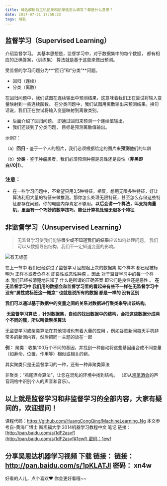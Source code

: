 ```yaml
---
title: 域名解析后主机记录和记录值怎么填写？都是什么意思？
date: 2017-07-31 17:50:33
tags: 域名
---
```


## 监督学习（Supervised Learning）
介绍监督学习。 其基本思想是，监督学习中，对于数据集中的每个数据， 都有相应的正确答案，（训练集） 算法就是基于这些来做出预测。

受监督的学习问题分为**“回归”和“分类”**问题。
* 回归（连续）
* 分类（离散）

在回归问题中，我们试图在连续输出中预测结果，这意味着我们正在尝试将输入变量映射到一些连续函数。
在分类问题中，我们试图用离散输出来预测结果。换句话说，我们正在尝试将输入变量映射到离散类别。

* 后面介绍了回归问题。 即通过回归来预测一个连续值输出。 
* 我们还谈到了分类问题， 目标是预测离散值输出。

示例2：

（a）**回归** - 鉴于一个人的照片，我们必须根据给定的图片来**预测**他们的年龄

（b）**分类** - 鉴于肿瘤患者，我们必须预测肿瘤是恶性还是良性（**非黑即白//0|1**）。
### 注意：
* 在一些学习问题中，不希望只用3,5种特征，相反，想用无限多种特征，好让算法利用大量的特征来做推测。那你怎么处理无限特征，甚至怎么存储这些特征都存在问题，你的电脑内存肯定不够用。**以后会讲一个算法，叫支持向量机，里面有一个巧妙的数学技巧，能让计算机处理无限多个特征**



## 非监督学习（Unsupervised Learning）
>无监督学习使我们能够**很少或不知道我们的结果**应该如何处理问题。
我们可以从数据导出结构，我们不一定知道变量的影响。

![有无标签](http://upload-images.jianshu.io/upload_images/4340772-c0c1e1acd3a9ba62.png?imageMogr2/auto-orient/strip%7CimageView2/2/w/1240)

在上一节中 我们已经讲过了监督学习 回想起上次的数据集 每个样本 都已经被标明为 正样本或者负样本 即良性或恶性肿瘤 。因此 对于监督学习中的每一个样本 我们已经被清楚地告知了 什么是所谓的正确答案 即它们是良性还是恶性 。
**在无监督学习中 我们用的数据会和监督学习里的看起来有些不一样在无监督学习中没有“属性或标签这一概念” 也就是说所有的数据 都是一样的 没有区别**

**我们可以通过基于数据中的变量之间的关系对数据进行聚类来导出该结构。**

 **无监督学习算法 ，针对数据集，自动的找出数据中的结构，会把这些数据分成两个不同的簇，所以叫做聚类算法**

无监督学习或聚类算法在其他领域也有着大量的应用 ，例如谷歌新闻每天手机非常多的新闻内容，然后把同一主题的放在一起

**例：**
聚类：收集100万个不同的基因，并找到一种自动将这些基因组合成不同变量（如寿命，位置，作用等）相似或相关的组。

其实聚类只是无监督学习的一种，还有一种非聚类算法

非聚类：“鸡尾酒会算法”，让您在混乱的环境中找到结构。
（即从[鸡尾酒会](https://en.wikipedia.org/wiki/Cocktail_party_effect)的声音网格中识别个人的声音和音乐）。

以上就是监督学习和非监督学习的全部内容，大家有疑问的，欢迎提问！
---
课程代码：https://github.com/HuangCongQing/MachineLearning_Ng
本文参考自-黄海广博士 斯坦福大学 2014机器学习教程中文 笔记
链接：[http://pan.baidu.com/s/1dF2asvf](http://pan.baidu.com/s/1dF2asvf#1ewf) 密码：1ewf

分享吴恩达机器学习视频 下载 链接： 
链接： http://pan.baidu.com/s/1pKLATJl 密码： xn4w
---
好看的人儿，点个喜欢❤ 你会更好看哦~~
